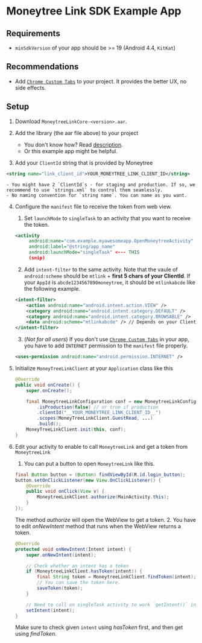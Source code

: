 # Moneytree Link SDK Example App

## Requirements

- `minSdkVersion` of your app should be >= 19 (Android 4.4, `KitKat`)

## Recommendations

- Add [`Chrome Custom Tabs`](https://developer.chrome.com/multidevice/android/customtabs) to your project. It provides the better UX, no side effects.

## Setup

1. Download `MoneytreeLinkCore-<version>.aar`.

2. Add the library (the aar file above) to your project
    - You don't know how? Read [description](https://developer.android.com/studio/projects/android-library.html?#AddDependency).
    - Or this example app might be helpful.

3. Add your `ClientId` string that is provided by Moneytree
```xml
<string name="link_client_id">YOUR_MONEYTREE_LINK_CLIENT_ID</string>
```

    - You might have 2 `ClientId`s - for staging and production. If so, we recommend to use `strings.xml` to control them seamlessly.
    - No naming convention for `string name`. You can name as you want.

4. Configure the `manifest` file to receive the token from web view.

    1. Set `launchMode` to `singleTask` to an activity that you want to receive the token.
    ```xml
    <activity
         android:name="com.example.myawesomeapp.OpenMoneytreeActivity"
         android:label="@string/app_name"
         android:launchMode="singleTask" <--- THIS
         (snip)
    ```

    2. Add `intent-filter` to the same activity. Note that the vaule of `android:scheme` should be `mtlink` + **first 5 chars of your ClientId**. If your `AppId` is `abcde1234567890moneytree`, it should be `mtlinkabcde` like the following example.
    ```xml
    <intent-filter>
        <action android:name="android.intent.action.VIEW" />
        <category android:name="android.intent.category.DEFAULT" />
        <category android:name="android.intent.category.BROWSABLE" />
        <data android:scheme="mtlinkabcde" /> // Depends on your ClientId
    </intent-filter>
    ```

    3. (*Not for all users*) If you don't use [`Chrome Custom Tabs`](https://developer.chrome.com/multidevice/android/customtabs) in your app, you have to add `INTERNET` permission to the `manifest` file properly.
    ```xml
    <uses-permission android:name="android.permission.INTERNET" />
    ```

5. Initialize `MoneyTreeLinkClient` at your `Application` class like this
   ```java
   @Override
   public void onCreate() {
       super.onCreate();

       final MoneytreeLinkConfiguration conf = new MoneytreeLinkConfiguration.Builder()
           .isProduction(false) // or true if production
           .clientId("__YOUR_MONEYTREE_LINK_CLIENT_ID__")
           .scopes(MoneyTreeLinkClient.GuestRead, ...)
           .build();
       MoneyTreeLinkClient.init(this, conf);
   }
   ```

6. Edit your activity to enable to call `MoneytreeLink` and get a token from `MoneytreeLink`

    1. You can put a button to open `MoneytreeLink` like this.
    ```java
    final Button button = (Button) findViewById(R.id.login_button);
    button.setOnClickListener(new View.OnClickListener() {
        @Override
        public void onClick(View v) {
            MoneytreeLinkClient.authorize(MainActivity.this);
        }
    });
    ```
    The method *authorize* will open the WebView to get a token.
    2. You have to edit *onNewIntent* method that runs when the WebView returns a token.
    ```java
    @Override
    protected void onNewIntent(Intent intent) {
        super.onNewIntent(intent);

        // Check whether an intent has a token
        if (MoneytreeLinkClient.hasToken(intent)) {
            final String token = MoneytreeLinkClient.findToken(intent);
            // You can save the token here.
            saveToken(token);
        }

        // Need to call on singleTask activity to work `getIntent()` in other methods
        setIntent(intent);
    }
    ```
    Make sure to check given `intent` using *hasToken* first, and then get using *findToken*.
